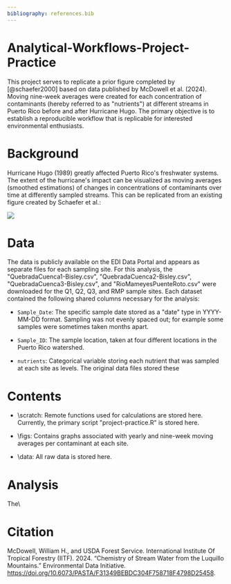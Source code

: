 ```yaml
---
bibliography: references.bib
---
```


# Analytical-Workflows-Project-Practice

This project serves to replicate a prior figure completed by [@schaefer2000] based on data published by McDowell et al. (2024). Moving nine-week averages were created for each concentration of contaminants (hereby referred to as "nutrients") at different streams in Puerto Rico before and after Hurricane Hugo. The primary objective is to establish a reproducible workflow that is replicable for interested environmental enthusiasts.

# Background

Hurricane Hugo (1989) greatly affected Puerto Rico's freshwater systems. The extent of the hurricane's impact can be visualized as moving averages (smoothed estimations) of changes in concentrations of contaminants over time at differently sampled streams. This can be replicated from an existing figure created by Schaefer et al.:

<img src="https://eds-214-workflows-reproducibility.github.io/course-materials/interactive/images/Schaefer_etal_2020_fig3.png"/>

# Data

The data is publicly available on the EDI Data Portal and appears as separate files for each sampling site. For this analysis, the "QuebradaCuenca1-Bisley.csv", "QuebradaCuenca2-Bisley.csv", "QuebradaCuenca3-Bisley.csv", and "RioMameyesPuenteRoto.csv" were downloaded for the Q1, Q2, Q3, and RMP sample sites. Each dataset contained the following shared columns necessary for the analysis:

-   `Sample_Date`: The specific sample date stored as a "date" type in YYYY-MM-DD format. Sampling was not evenly spaced out; for example some samples were sometimes taken months apart.

-   `Sample_ID`: The sample location, taken at four different locations in the Puerto Rico watershed.

-   `nutrients`: Categorical variable storing each nutrient that was sampled at each site as levels. The original data files stored these

# Contents

-   \scratch: Remote functions used for calculations are stored here. Currently, the primary script "project-practice.R" is stored here.

-   \figs: Contains graphs associated with yearly and nine-week moving averages per contaminant at each site.

-   \data: All raw data is stored here.

# Analysis

The\

# Citation

McDowell, William H., and USDA Forest Service. International Institute Of Tropical Forestry (IITF). 2024. “Chemistry of Stream Water from the Luquillo Mountains.” Environmental Data Initiative. <https://doi.org/10.6073/PASTA/F31349BEBDC304F758718F4798D25458>.

